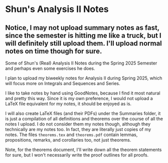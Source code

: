# Shun's Analysis II Notes

## Notice, I may not upload summary notes as fast, since the semester is hitting me like a truck, but I will definitely still upload them. I'll upload normal notes on time though for sure.

Some of Shun's (Real) Analysis II Notes during the Spring 2025 Semester and perhaps even some exercises he does.

I plan to upload my biweekly notes for Analysis II during Spring 2025, which will focus more on Integrals and Sequences and Series.

I like to take notes by hand using GoodNotes, because I find it most natural and pretty this way. Since it is my own preference, I would not upload a LaTeX file equivalent for my notes, it should be enjoyed as is.

I will also create LaTeX files (and their PDFs) under the Summaries folder, it is just a compilation of all definitions and theorems over the course of all the notes I upload. I do not consider them my notes though, although they technically are my notes too. In fact, they are literally just copies of my notes. The files `theorems.tex` and `theorems.pdf` contain lemmas, propositions, remarks, and corollaries too, not just theorems.

Note, for the theorems document, I'll write down all the theorem statements for sure, but I won't necessarily write the proof outlines for all proofs.